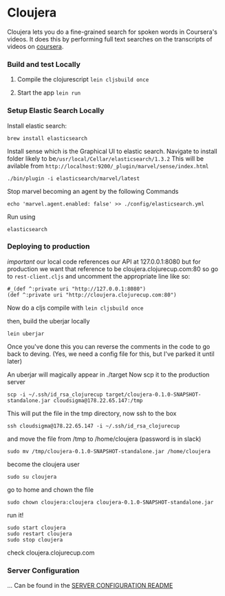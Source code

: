 Cloujera
==============

Cloujera lets you do a fine-grained search for spoken words in Coursera's videos. It does this by performing full text searches on the transcripts of videos on [coursera](http://coursera.org).

### Build and test Locally

1. Compile the clojurescript
`lein cljsbuild once`

2. Start the app
`lein run`


### Setup Elastic Search Locally

Install elastic search:

```
brew install elasticsearch
```

Install sense which is the Graphical UI to elastic search.
Navigate to install folder likely to be`/usr/local/Cellar/elasticsearch/1.3.2`
This will be avilable from `http://localhost:9200/_plugin/marvel/sense/index.html`

```
./bin/plugin -i elasticsearch/marvel/latest

```

Stop marvel becoming an agent by the following Commands

```
echo 'marvel.agent.enabled: false' >> ./config/elasticsearch.yml

```
Run using
```
elasticsearch

```


### Deploying to production

*important* our local code references our API at 127.0.0.1:8080 but for production we want that reference to be cloujera.clojurecup.com:80 so go to `rest-client.cljs` and uncomment the appropriate line like so:

```
#_(def ^:private uri "http://127.0.0.1:8080")
(def ^:private uri "http://cloujera.clojurecup.com:80")

```
Now do a cljs compile with `lein cljsbuild once`

then, build the uberjar locally

`lein uberjar`

Once you've done this you can reverse the comments in the code to go back to deving.
(Yes, we need a config file for this, but I've parked it until later)

An uberjar will magically appear in ./target
Now scp it to the production server

`scp -i ~/.ssh/id_rsa_clojurecup target/cloujera-0.1.0-SNAPSHOT-standalone.jar cloudsigma@178.22.65.147:/tmp `

This will put the file in the tmp directory, now ssh to the box

`ssh cloudsigma@178.22.65.147 -i ~/.ssh/id_rsa_clojurecup`

and move the file from /tmp to /home/cloujera (password is in slack)

`sudo mv /tmp/cloujera-0.1.0-SNAPSHOT-standalone.jar /home/cloujera`

become the cloujera user

`sudo su cloujera`

go to home and chown the file

`sudo chown cloujera:cloujera cloujera-0.1.0-SNAPSHOT-standalone.jar`

run it!

```
sudo start cloujera
sudo restart cloujera
sudo stop cloujera
```

check cloujera.clojurecup.com

### Server Configuration

... Can be found in the [SERVER CONFIGURATION README](./SERVER_CONFIGURATION_README.md)
